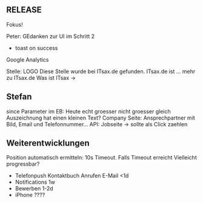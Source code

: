 
## RELEASE
Fokus!

Peter: GEdanken zur UI im Schritt 2
  + toast on success

Google Analytics

Stelle:
  LOGO
  Diese Stelle wurde bei ITsax.de gefunden. ITsax.de ist ...
  mehr zu ITsax.de
  Was ist ITsax ->


## Stefan
since Parameter im EB: Heute echt groesser nicht groesser gleich
Auszeichnung hat einen kleinen Text?
Company Seite:
  Ansprechpartner mit Bild, Email und Telefonnummer...
API: Jobseite -> sollte als Click zaehlen


## Weiterentwicklungen
Position automatisch ermitteln:
10s Timeout. Falls Timeout erreicht
Vielleicht progressbar?

* Telefonpush Kontaktbuch Anrufen E-Mail <1d
* Notifications 1w
* Bewerben 1-2d
* iPhone ????
